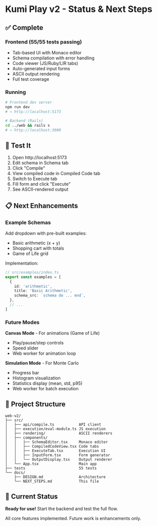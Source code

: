 # Kumi Play v2 - Status & Next Steps

## ✅ Complete

### Frontend (55/55 tests passing)
- Tab-based UI with Monaco editor
- Schema compilation with error handling
- Code viewer (JS/Ruby/LIR tabs)
- Auto-generated input forms
- ASCII output rendering
- Full test coverage

### Running
```bash
# Frontend dev server
npm run dev
# → http://localhost:5173

# Backend (Rails)
cd ../web && rails s
# → http://localhost:3000
```

## 🧪 Test It

1. Open http://localhost:5173
2. Edit schema in Schema tab
3. Click "Compile"
4. View compiled code in Compiled Code tab
5. Switch to Execute tab
6. Fill form and click "Execute"
7. See ASCII-rendered output

## 📋 Next Enhancements

### Example Schemas
Add dropdown with pre-built examples:
- Basic arithmetic (x + y)
- Shopping cart with totals
- Game of Life grid

Implementation:
```typescript
// src/examples/index.ts
export const examples = [
  {
    id: 'arithmetic',
    title: 'Basic Arithmetic',
    schema_src: `schema do ... end`,
  },
  // ...
]
```

### Future Modes

**Canvas Mode** - For animations (Game of Life)
- Play/pause/step controls
- Speed slider
- Web worker for animation loop

**Simulation Mode** - For Monte Carlo
- Progress bar
- Histogram visualization
- Statistics display (mean, std, p95)
- Web worker for batch execution

## 📁 Project Structure

```
web-v2/
├── src/
│   ├── api/compile.ts           API client
│   ├── execution/eval-module.ts JS execution
│   ├── rendering/               ASCII renderers
│   ├── components/
│   │   ├── SchemaEditor.tsx     Monaco editor
│   │   ├── CompiledCodeView.tsx Code tabs
│   │   ├── ExecuteTab.tsx       Execution UI
│   │   ├── InputForm.tsx        Form generator
│   │   └── OutputDisplay.tsx    Output renderer
│   └── App.tsx                  Main app
├── tests                        55 tests
└── docs/
    ├── DESIGN.md                Architecture
    └── NEXT_STEPS.md            This file
```

## 🎯 Current Status

**Ready for use!** Start the backend and test the full flow.

All core features implemented. Future work is enhancements only.
